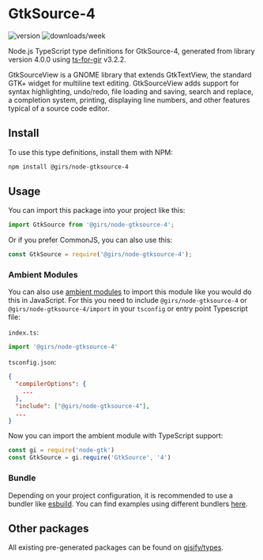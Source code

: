 
# GtkSource-4

![version](https://img.shields.io/npm/v/@girs/node-gtksource-4)
![downloads/week](https://img.shields.io/npm/dw/@girs/node-gtksource-4)


Node.js TypeScript type definitions for GtkSource-4, generated from library version 4.0.0 using [ts-for-gir](https://github.com/gjsify/ts-for-gir) v3.2.2.

GtkSourceView is a GNOME library that extends GtkTextView, the standard GTK+ widget for multiline text editing. GtkSourceView adds support for syntax highlighting, undo/redo, file loading and saving, search and replace, a completion system, printing, displaying line numbers, and other features typical of a source code editor.

## Install

To use this type definitions, install them with NPM:
```bash
npm install @girs/node-gtksource-4
```

## Usage

You can import this package into your project like this:
```ts
import GtkSource from '@girs/node-gtksource-4';
```

Or if you prefer CommonJS, you can also use this:
```ts
const GtkSource = require('@girs/node-gtksource-4');
```

### Ambient Modules

You can also use [ambient modules](https://github.com/gjsify/ts-for-gir/tree/main/packages/cli#ambient-modules) to import this module like you would do this in JavaScript.
For this you need to include `@girs/node-gtksource-4` or `@girs/node-gtksource-4/import` in your `tsconfig` or entry point Typescript file:

`index.ts`:
```ts
import '@girs/node-gtksource-4'
```

`tsconfig.json`:
```json
{
  "compilerOptions": {
    ...
  },
  "include": ["@girs/node-gtksource-4"],
  ...
}
```

Now you can import the ambient module with TypeScript support: 

```ts
const gi = require('node-gtk')
const GtkSource = gi.require('GtkSource', '4')
```


### Bundle

Depending on your project configuration, it is recommended to use a bundler like [esbuild](https://esbuild.github.io/). You can find examples using different bundlers [here](https://github.com/gjsify/ts-for-gir/tree/main/examples).

## Other packages

All existing pre-generated packages can be found on [gjsify/types](https://github.com/gjsify/types).

